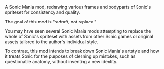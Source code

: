 A Sonic Mania mod, redrawing various frames and bodyparts of Sonic's spriteset for consistency and quality.

The goal of this mod is "redraft, not replace."

You may have seen several Sonic Mania mods attempting to replace the whole of Sonic's spriteset with assets from other Sonic games or original assets tailored to the author's individual style.

To contrast, this mod intends to break down Sonic Mania's artstyle and how it treats Sonic for the purposes of cleaning up mistakes, such as questionable anatomy, without inventing a new identity.
